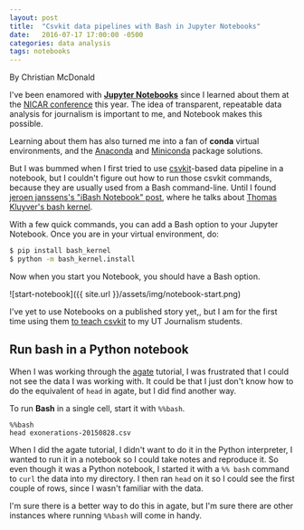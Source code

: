 ```yaml
---
layout: post
title:  "Csvkit data pipelines with Bash in Jupyter Notebooks"
date:   2016-07-17 17:00:00 -0500
categories: data analysis
tags: notebooks
---
```


By Christian McDonald

I've been enamored with **[Jupyter Notebooks](http://jupyter.org/)** since I learned about them at the [NICAR conference](http://www.ire.org/conferences/nicar2016/) this year. The idea of transparent, repeatable data analysis for journalism is important to me, and Notebook makes this possible.

Learning about them has also turned me into a fan of **conda** virtual environments, and the [Anaconda](https://www.continuum.io/downloads) and [Miniconda](http://conda.pydata.org/miniconda.html) package solutions.

But I was bummed when I first tried to use [csvkit](https://csvkit.readthedocs.org/)-based data pipeline in a notebook, but I couldn't figure out how to run those csvkit commands, because they are usually used from a Bash command-line. Until I found [jeroen janssens's "iBash Notebook" post](http://jeroenjanssens.com/2015/02/19/ibash-notebook.html), where he talks about [Thomas Kluyver's bash kernel](https://github.com/takluyver/bash_kernel).

With a few quick commands, you can add a Bash option to your Jupyter Notebook. Once you are in your virtual environment, do:

``` bash
$ pip install bash_kernel
$ python -m bash_kernel.install
```
Now when you start you Notebook, you should have a Bash option.

![start-notebook]({{ site.url }}/assets/img/notebook-start.png)

I've yet to use Notebooks on a published story yet,, but I am for the first time using them [to teach csvkit](https://github.com/utdata/cli-tools/blob/master/lectures/UsingNotebooks.md) to my UT Journalism students.

## Run bash in a Python notebook

When I was working through the [agate](http://agate.readthedocs.io/en/1.4.0/tutorial.html) tutorial, I was frustrated that I could not see the data I was working with. It could be that I just don't know how to do the equivalent of `head` in agate, but I did find another way.

To run **Bash** in a single cell, start it with `%%bash`.

```
%%bash
head exonerations-20150828.csv
```

When I did the agate tutorial, I didn't want to do it in the Python interpreter, I wanted to run it in a notebook so I could take notes and reproduce it. So even though it was a Python notebook, I started it with a `%% bash` command to `curl` the data into my directory. I then ran `head` on it so I could see the first couple of rows, since I wasn't familiar with the data.

I'm sure there is a better way to do this in agate, but I'm sure there are other instances where running `%%bash` will come in handy.
